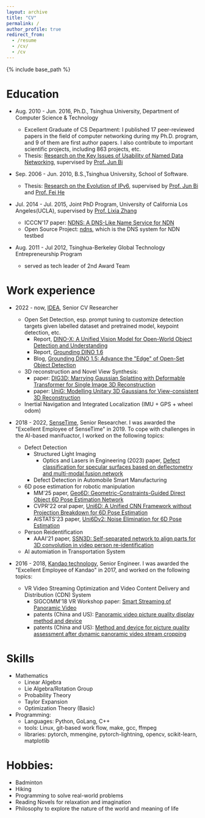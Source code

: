 ```yaml
---
layout: archive
title: "CV"
permalink: /
author_profile: true
redirect_from:
  - /resume
  - /cv/
  - /cv
---
```


{% include base_path %}

Education
======
<!-- * Jun. 2019 - Jun. 2021, Joint Postdoc of Sensetime and Shenzhen Institutes of Advanced Technology, CAS. Cooperative mentor: [Prof. Yu Qiao](http://people.ucas.edu.cn/~qiao) and [Dr. Junjie Yan](https://yan-junjie.github.io/)
  * AAAI'21 paper, [SSN3D: Self-separated network to align parts for 3D convolution in video person re-identification](https://ojs.aaai.org/index.php/AAAI/article/view/16262)
  * Report, [A Study on the Optimization of Video Person Re-Identification](https://github.com/shockjiang/public-data/blob/main/doc/video-reid_postdoc_ppt.pdf) -->

* Aug. 2010 - Jun. 2016, Ph.D., Tsinghua University, Department of Computer Science & Technology
  - Excellent Graduate of CS Department: I published 17 peer-reviewed papers in the field of computer networking during my Ph.D. program, and 9 of them are first author papers. I also contribute to important scientific projects, including 863 projects, etc.
  - Thesis: [Research on the Key Issues of Usability of Named Data Networking](https://github.com/shockjiang/public-data/blob/main/doc/ndn-usability_phd.pdf), supervised by [Prof. Jun Bi](https://scholar.google.com/citations?user=9c8plF0AAAAJ&hl=en)

* Sep. 2006 - Jun. 2010, B.S.,Tsinghua University, School of Software.
  - Thesis: [Research on the Evolution of IPv6](https://github.com/shockjiang/public-data/blob/main/doc/ipv6-evolution_bachelor.pdf), supervised by [Prof. Jun Bi](http://netarchlab.tsinghua.edu.cn/~junbi/) and [Prof. Fei He](https://www.thss.tsinghua.edu.cn/info/1057/1237.htm)

* Jul. 2014 - Jul. 2015, Joint PhD Program, University of California Los Angeles(UCLA),  supervised by [Prof. Lixia Zhang](http://cs.ucla.edu/~lixia/)
  - ICCCN'17 paper: [NDNS: A DNS-Like Name Service for NDN](https://irl.cs.ucla.edu/data/files/papers/2017-icccn-ndns.pdf)
  - Open Source Project: [ndns](https://github.com/named-data/ndns), which is the DNS system for NDN testbed

* Aug. 2011 - Jul 2012, Tsinghua-Berkeley Global Technology Entrepreneurship Program
  * served as tech leader of 2nd Award Team


Work experience
======
* 2022 - now, [IDEA](https://www.idea.edu.cn/research/cvr.html), Senior CV Researcher
  * Open Set Detection, esp. prompt tuning to customize detection targets given labelled dataset and pretrained model, keypoint detection, etc.
    * Report, [DINO-X: A Unified Vision Model for Open-World Object Detection and Understanding](https://arxiv.org/abs/2411.14347)
    * Report, [Grounding DINO 1.6](https://deepdataspace.com/blog/6)
    * Blog, [Grounding DINO 1.5: Advance the "Edge" of Open-Set Object Detection](https://arxiv.org/abs/2405.10300)
  * 3D reconstruction and Novel View Synthesis:
    * paper: [DIG3D: Marrying Gaussian Splatting with Deformable Transformer for Single Image 3D Reconstruction](https://kenkunliu.github.io/DIG3D/)
    * paper: [UniG: Modelling Unitary 3D Gaussians for View-consistent 3D Reconstruction](https://kenkunliu.github.io/UniG/)
  * Inertial Navigation and Integrated Localization (IMU + GPS + wheel odom)

* 2018 - 2022, [SenseTime](https://www.sensetime.com/), Senior Researcher. I was awarded the "Excellent Employee of SenseTime" in 2019. To cope with challenges in the AI-based manifuactor, I worked on the following topics:
  * Defect Detection
    * Structured Light Imaging
      * Optics and Lasers in Engineering (2023) paper, [Defect classification for specular surfaces based on deflectometry and multi-modal fusion network](https://www.sciencedirect.com/science/article/pii/S0143816623000179)
    * Defect Detection in Automobile Smart Manufacturing
  * 6D pose estimation for robotic manipulation
    * MM'25 paper, [Geo6D: Geometric-Constraints-Guided Direct Object 6D Pose Estimation Network](https://github.com/Jianqiuer/Geo6D)
    * CVPR'22 oral paper, [Uni6D: A Unified CNN Framework without Projection Breakdown for 6D Pose Estimation](https://arxiv.org/abs/2203.14531)
    * AISTATS'23 paper, [Uni6Dv2: Noise Elimination for 6D Pose Estimation](https://arxiv.org/abs/2208.06416)
  * Person Reidentification
    *  AAAI'21 paper, [SSN3D: Self-separated network to align parts for 3D convolution in video person re-identification](https://ojs.aaai.org/index.php/AAAI/article/view/16262)
  * AI automiation in Transportation System
* 2016 - 2018, [Kandao technology](https://www.kandaovr.com/), Senior Engineer. I was awarded the "Excellent Employee of Kandao" in 2017, and worked on the following topics:
  * VR Video Streaming Optimization and Video Content Delivery and Distribution (CDN) System
    * SIGCOMM'18 VR Workshop paper: [Smart Streaming of Panoramic Video](https://dl.acm.org/doi/pdf/10.1145/3229625.3229628)
    * patents (China and US): [Panoramic video picture quality display method and device](../files/US11533469B2.pdf)
    * patents (China and US): [Method and device for picture quality assessment after dynamic panoramic video stream cropping](../files/US11438651B2.pdf)

Skills
======
* Mathematics
  * Linear Algebra
  * Lie Algebra/Rotation Group
  * Probability Theory
  * Taylor Expansion
  * Optimization Theory (Basic)
* Programming:
  * Languages: Python, GoLang, C++
  * tools: Linux, git-based work flow, make, gcc, ffmpeg
  * libraries: pytorch, mmengine, pytorch-lightning, opencv, scikit-learn, matplotlib

Hobbies:
=======
* Badminton
* Hiking
* Programming to solve real-world problems
* Reading Novels for relaxation and imagination
* Philosophy to explore the nature of the world and meaning of life